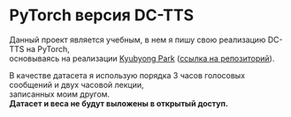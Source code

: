 # PyTorch версия DC-TTS
Данный проект является учебным, в нем я пишу свою реализацию DC-TTS на PyTorch, <br> основываясь на реализации
[Kyubyong Park](https://github.com/Kyubyong) ([ссылка на репозиторий](https://github.com/Kyubyong/dc_tts)).

В качестве датасета я использую порядка 3 часов голосовых сообщений и двух часовой лекции, <br>
записанных моим другом. 
<br> __Датасет и веса не будут выложены в открытый доступ.__